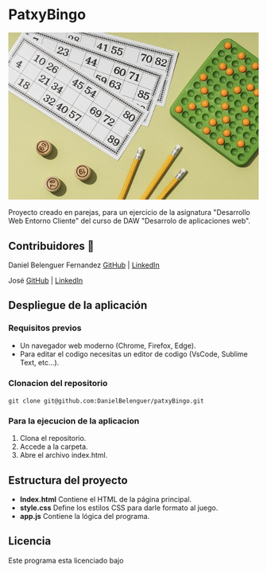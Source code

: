 # PatxyBingo

![foto de cartones bolas y lapizes](assets/md/portada.jpg)

Proyecto creado en parejas, para un ejercicio de la asignatura "Desarrollo Web Entorno Cliente" del curso de DAW "Desarrolo de aplicaciones web". 

## Contribuidores 🤗 

Daniel Belenguer Fernandez [GitHub](https://github.com/DanielBelenguer) | [LinkedIn](https://www.linkedin.com/in/danielbelenguer/)

José [GitHub](https://github.com/DanielBelenguer) | [LinkedIn](https://www.linkedin.com/in/danielbelenguer/)

## Despliegue de la aplicación

### Requisitos previos
* Un navegador web moderno (Chrome, Firefox, Edge).
* Para editar el codigo necesitas un editor de codigo (VsCode, Sublime Text, etc...).

### Clonacion del repositorio
`git clone git@github.com:DanielBelenguer/patxyBingo.git`

### Para la ejecucion de la aplicacion

1. Clona el repositorio.
2. Accede a la carpeta.
3. Abre el archivo index.html.

## Estructura del proyecto
* **Index.html** Contiene el HTML de la página principal.
* **style.css** Define los estilos CSS para darle formato al juego.
* **app.js** Contiene la lógica del programa.

## Licencia
Este programa esta licenciado bajo 
